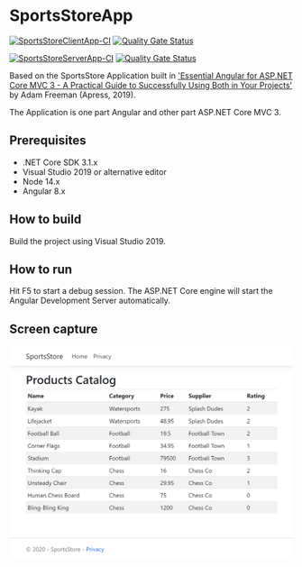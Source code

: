 # SportsStoreApp

[![SportsStoreClientApp-CI][SportsStoreClientApp-CI-status-badge]][SportsStoreClientApp-CI-status]
[![Quality Gate Status][Quality-Gate-Status-badge]][Quality-Gate-Status]

[![SportsStoreServerApp-CI][ServerApp-CI-status-badge]][ServerApp-CI-status]
[![Quality Gate Status][ServerApp-Quality-Gate-status-badge]][ServerApp-Quality-Gate-status]

Based on the SportsStore Application built in ['Essential Angular for ASP.NET Core MVC 3 - A Practical Guide to Successfully Using Both in Your Projects'](https://www.apress.com/9781484229156) by Adam Freeman (Apress, 2019).

The Application is one part Angular and other part ASP.NET Core MVC 3.

## Prerequisites

- .NET Core SDK 3.1.x
- Visual Studio 2019 or alternative editor
- Node 14.x
- Angular 8.x

## How to build

Build the project using Visual Studio 2019.

## How to run

Hit F5 to start a debug session. The ASP.NET Core engine will start the Angular Development Server automatically.

## Screen capture

![SportsStore Home][screenshot-sportsstore]

[SportsStoreClientApp-CI-status-badge]: https://github.com/feliperomero3/SportsStoreApp/workflows/SportsStoreClientApp-CI/badge.svg
[SportsStoreClientApp-CI-status]: https://github.com/feliperomero3/SportsStoreApp/actions?query=workflow:SportsStoreClientApp-CI
[Quality-Gate-Status-badge]: https://sonarcloud.io/api/project_badges/measure?project=feliperomero3_SportsStoreApp_ClientApp&metric=alert_status
[Quality-Gate-Status]: https://sonarcloud.io/dashboard?id=feliperomero3_SportsStoreApp_ClientApp

[ServerApp-CI-status-badge]: https://dev.azure.com/feliperomeromx/Projects/_apis/build/status/feliperomero3.SportsStoreApp?branchName=master
[ServerApp-CI-status]: https://dev.azure.com/feliperomeromx/Projects/_build/latest?definitionId=10&branchName=master
[ServerApp-Quality-Gate-status-badge]: https://sonarcloud.io/api/project_badges/measure?project=feliperomero3_SportsStoreApp_ServerApp&metric=alert_status
[ServerApp-Quality-Gate-status]: https://sonarcloud.io/dashboard?id=feliperomero3_SportsStoreApp_ServerApp
[screenshot-sportsstore]: .github\assets\screenshot-sportsstore.png
